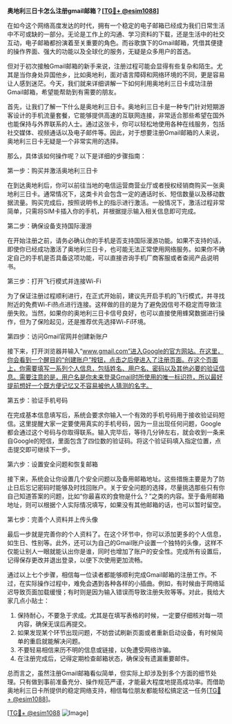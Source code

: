 **奥地利三日卡怎么注册gmail邮箱？[[TG💪+ @esim1088](https://t.me/s/esim1088)]**

在如今这个网络高度发达的时代，拥有一个稳定的电子邮箱已经成为我们日常生活中不可或缺的一部分。无论是工作上的沟通、学习资料的下载，还是生活中的社交互动，电子邮箱都扮演着至关重要的角色。而谷歌旗下的Gmail邮箱，凭借其便捷的操作界面、强大的功能以及全球化的服务，无疑是众多用户的首选。

但对于初次接触Gmail邮箱的新手来说，注册过程可能会显得有些复杂和陌生。尤其是当你身处异国他乡，比如奥地利，面对语言障碍和网络环境的不同，更是容易让人感到迷茫。今天，我们就来详细讲解一下如何利用奥地利三日卡成功注册Gmail邮箱，希望能帮助到有需要的朋友。

首先，让我们了解一下什么是奥地利三日卡。奥地利三日卡是一种专门针对短期游客设计的手机流量套餐，它能够提供高速的互联网连接，非常适合那些希望在国外也能保持与外界联系的人士。通过这张卡，你可以轻松地使用各种在线服务，包括社交媒体、视频通话以及电子邮件等。因此，对于想要注册Gmail邮箱的人来说，奥地利三日卡无疑是一个非常实用的选择。

那么，具体该如何操作呢？以下是详细的步骤指南：

第一步：购买并激活奥地利三日卡

在到达奥地利后，你可以前往当地的电信运营商营业厅或者授权经销商购买一张奥地利三日卡。通常情况下，这类卡片会包含一定的通话时长、短信数量以及移动数据流量。购买完成后，按照说明书上的指示进行激活。一般情况下，激活过程非常简单，只需将SIM卡插入你的手机，并根据提示输入相关信息即可完成。

第二步：确保设备支持国际漫游

在开始注册之前，请务必确认你的手机是否支持国际漫游功能。如果不支持的话，即使你已经成功激活了奥地利三日卡，也可能无法正常使用网络服务。如果你不确定自己的手机是否具备这项功能，可以直接咨询手机厂商客服或者查阅产品说明书。

第三步：打开飞行模式并连接Wi-Fi

为了保证注册过程顺利进行，在正式开始前，建议先开启手机的飞行模式，并寻找附近的免费Wi-Fi热点进行连接。这样做的目的是为了避免因信号不稳定而导致注册失败。当然，如果你的奥地利三日卡信号良好，也可以直接使用蜂窝数据进行操作，但为了保险起见，还是推荐优先选择Wi-Fi环境。

第四步：访问Gmail官网并创建新账户

接下来，打开浏览器并输入“www.gmail.com”进入Google的官方网站。在这里，你会看到一个醒目的“创建账户”按钮，点击之后便进入了注册页面。在这个页面上，你需要填写一系列个人信息，包括姓名、用户名、密码以及其他必要的验证信息。需要注意的是，用户名是你未来登录Gmail时所使用的唯一标识符，所以最好提前想好一个既方便记忆又不容易被他人猜测的名字。

第五步：验证手机号码

在完成基本信息填写后，系统会要求你输入一个有效的手机号码用于接收验证码短信。这里提醒大家一定要使用真实的手机号码，因为一旦出现任何问题，Google都会通过这个号码与你取得联系。输入完毕后，等待几分钟左右，就会收到一条来自Google的短信，里面包含了四位数的验证码。将这个验证码填入指定位置，点击提交即可继续下一步。

第六步：设置安全问题和恢复邮箱

接下来，系统会让你设置几个安全问题以及备用邮箱地址。这些措施主要是为了防止日后忘记密码时能够及时找回账户。关于安全问题的选择，尽量挑选那些只有你自己知道答案的问题，比如“你最喜欢的食物是什么？”之类的内容。至于备用邮箱地址，则可以根据个人实际情况填写，如果没有其他邮箱的话，也可以暂时留空。

第七步：完善个人资料并上传头像

最后一步就是完善你的个人资料了。在这个环节中，你可以添加更多的个人信息，如生日、性别等。此外，还可以为自己的Gmail账户设置一个独特的头像，这样不仅能让别人一眼就能认出你是谁，同时也增加了账户的安全性。完成所有设置后，记得保存更改并退出登录，以便下次使用更加流畅。

通过以上七个步骤，相信每一位读者都能够顺利完成Gmail邮箱的注册工作。不过，在实际操作过程中，难免会遇到各种各样的小插曲。例如，有时候由于网络延迟导致页面加载缓慢；有时则是因为输入错误而导致注册失败等等。对此，我给大家几点小贴士：

1. 保持耐心，不要急于求成。尤其是在填写表格的时候，一定要仔细核对每一项内容，确保无误后再提交。
2. 如果发现某个环节出现问题，不妨尝试刷新页面或者重新启动设备，有时候简单的重启就能解决问题。
3. 不要轻易相信来历不明的信息或链接，以免遭受网络诈骗。
4. 在注册完成后，记得定期检查邮箱状态，确保没有遗漏重要邮件。

总而言之，虽然注册Gmail邮箱看似简单，但实际上却涉及到多个方面的细节处理。只有做到事前准备充分、操作规范严谨，才能最大程度地提高成功率。而借助奥地利三日卡所提供的稳定网络支持，相信每位朋友都能轻松搞定这一任务[[TG💪+ @esim1088](https://t.me/s/esim1088)]。

[[TG💪+ @esim1088](https://t.me/s/esim1088) ![Image](https://i.postimg.cc/4NQfJmqS/Snipaste-2025-05-13-00-14-12.png)]